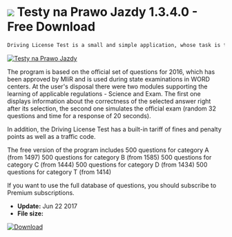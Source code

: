 # ![](https://cdn.softexe.net/static/icon/9/testy-na-prawo-jazdy-10972.png) Testy na Prawo Jazdy 1.3.4.0 - Free Download

```sh
Driving License Test is a small and simple application, whose task is to help prepare for the state driving test category A, B, C, D or T.
```
[![Testy na Prawo Jazdy](https:https://tse1.mm.bing.net/th?id=OIP.7fgRH0gRv7VtwNK5htUGNwHaEX&pid=Api)](https://softexe.net/win/education-science/other/testy-na-prawo-jazdy:pRagb.html)

The program is based on the official set of questions for 2016, which has been approved by MIiR and is used during state examinations in WORD centers. At the user's disposal there were two modules supporting the learning of applicable regulations - Science and Exam. The first one displays information about the correctness of the selected answer right after its selection, the second one simulates the official exam (random 32 questions and time for a response of 20 seconds).
 
 In addition, the Driving License Test has a built-in tariff of fines and penalty points as well as a traffic code.
 
 The free version of the program includes
 500 questions for category A (from 1497)
 500 questions for category B (from 1585)
 500 questions for category C (from 1444)
 500 questions for category D (from 1434)
 500 questions for category T (from 1414)
 
 If you want to use the full database of questions, you should subscribe to Premium subscriptions.


- **Update:** Jun 22 2017
- **File size:** 

[![Download](https://cdn.softexe.net/static/img/download.png)](https://softexe.net/win/education-science/other/testy-na-prawo-jazdy:pRagb.html)


